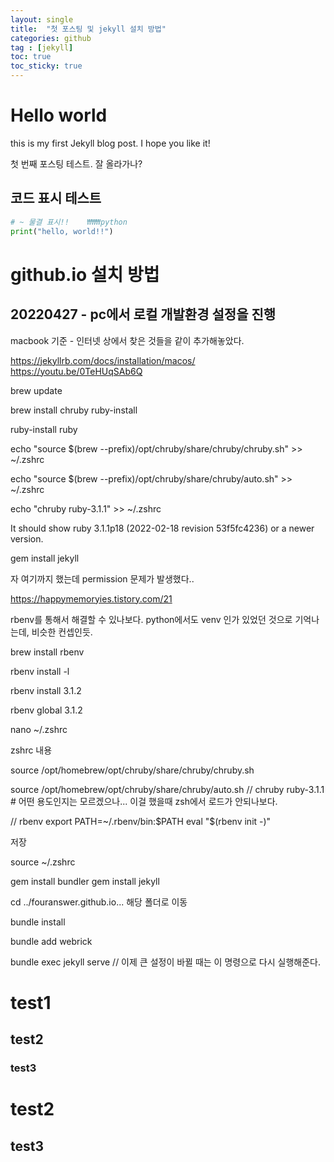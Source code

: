 ```yaml
---
layout: single
title:  "첫 포스팅 및 jekyll 설치 방법"
categories: github
tag : [jekyll]
toc: true
toc_sticky: true
---
```


# Hello world 
this is my first Jekyll blog post.
I hope you like it!

첫 번째 포스팅 테스트. 
잘 올라가나?


## 코드 표시 테스트

``` python
# ~ 물결 표시!!    ₩₩₩python
print("hello, world!!")
```


# github.io 설치 방법

## 20220427 - pc에서 로컬 개발환경 설정을 진행

macbook 기준 - 인터넷 상에서 찾은 것들을 같이 추가해놓았다.


https://jekyllrb.com/docs/installation/macos/
https://youtu.be/0TeHUqSAb6Q



brew update

brew install chruby ruby-install

ruby-install ruby

echo "source $(brew --prefix)/opt/chruby/share/chruby/chruby.sh" >> ~/.zshrc

echo "source $(brew --prefix)/opt/chruby/share/chruby/auto.sh" >> ~/.zshrc

echo "chruby ruby-3.1.1" >> ~/.zshrc

It should show ruby 3.1.1p18 (2022-02-18 revision 53f5fc4236) or a newer version.

gem install jekyll

자 여기까지 했는데 permission 문제가 발생했다..


https://happymemoryies.tistory.com/21

rbenv를 통해서 해결할 수 있나보다. python에서도 venv 인가 있었던 것으로 기억나는데, 비슷한 컨셉인듯.

brew install rbenv

rbenv install -l 

rbenv install 3.1.2

rbenv global 3.1.2


nano ~/.zshrc

zshrc 내용

source /opt/homebrew/opt/chruby/share/chruby/chruby.sh

source /opt/homebrew/opt/chruby/share/chruby/auto.sh
// chruby ruby-3.1.1  # 어떤 용도인지는 모르겠으나... 이걸 했을때 zsh에서 로드가 안되나보다.

// rbenv
export PATH=~/.rbenv/bin:$PATH
eval "$(rbenv init -)"

저장

source ~/.zshrc

gem install bundler
gem install jekyll

cd ../fouranswer.github.io... 해당 폴더로 이동

bundle install

bundle add webrick

bundle exec jekyll serve    // 이제 큰 설정이 바뀔 때는 이 명령으로 다시 실행해준다.


# test1

## test2

### test3

# test2
## test3


